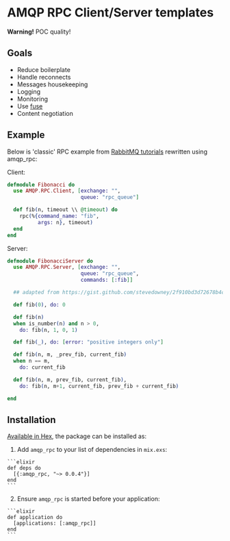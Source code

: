 # AMQP RPC Client/Server templates

**Warning!** POC quality!

## Goals
 - Reduce boilerplate
 - Handle reconnects
 - Messages housekeeping 
 - Logging
 - Monitoring
 - Use [fuse](https://github.com/jlouis/fuse)
 - Content negotiation

## Example

Below is 'classic' RPC example from [RabbitMQ tutorials](http://www.rabbitmq.com/tutorials/tutorial-six-elixir.html)
rewritten using amqp_rpc:

Client:

```elixir
defmodule Fibonacci do
  use AMQP.RPC.Client, [exchange: "",
                        queue: "rpc_queue"]

  def fib(n, timeout \\ @timeout) do
    rpc(%{command_name: "fib",
          args: n}, timeout)
  end
end
```

Server:

```elixir
defmodule FibonacciServer do
  use AMQP.RPC.Server, [exchange: "",
                        queue: "rpc_queue",
                        commands: [:fib]]

  ## adapted from https://gist.github.com/stevedowney/2f910bd3d72678b4cf99

  def fib(0), do: 0

  def fib(n)
  when is_number(n) and n > 0,
    do: fib(n, 1, 0, 1)

  def fib(_), do: [error: "positive integers only"]

  def fib(n, m, _prev_fib, current_fib)
  when n == m,
    do: current_fib

  def fib(n, m, prev_fib, current_fib),
    do: fib(n, m+1, current_fib, prev_fib + current_fib)

end
```

## Installation

[Available in Hex](https://hex.pm/packages/amqp_rpc), the package can be installed as:

  1. Add `amqp_rpc` to your list of dependencies in `mix.exs`:

    ```elixir
    def deps do
      [{:amqp_rpc, "~> 0.0.4"}]
    end
    ```

  2. Ensure `amqp_rpc` is started before your application:

    ```elixir
    def application do
      [applications: [:amqp_rpc]]
    end
    ```

